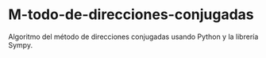 # M-todo-de-direcciones-conjugadas
Algoritmo del método de direcciones conjugadas usando Python y la librería Sympy.
